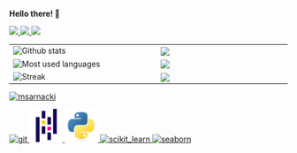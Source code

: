 
**Hello there! :wave:**

<p align="left">
    <a href="https://github.com/msarnacki">
        <img src="https://komarev.com/ghpvc/?username=msarnacki&color=blue&style=for-the-badgee"/>
    </a>
    <a href="https://github.com/msarnacki">
        <img src="https://img.shields.io/github/stars/msarnacki?style=flat-square"/>
    </a>
    <a href="https://github.com/msarnacki?tab=followers">
        <img src="https://img.shields.io/github/followers/msarnacki?style=flat-square"/>
    </a>
</p>

<table>
    <tr>
        <td width = "500">
            <img align="left"
            src="https://github-readme-stats.vercel.app/api?username=msarnacki&include_all_commits=true&show_icons=true&hide=prs,issues,contribs&theme=transparent&rank_icon=github"
            alt="Github stats"/>
        </td>
        <td width = "500">
            <a href="https://github.com/msarnacki/flashscore-scraper">
            <img height=150 align="center" src="https://github-readme-stats.vercel.app/api/pin?username=msarnacki&repo=flashscore-scraper&theme=transparent" />
            </a>
        </td>
    </tr>
    <tr>
        <td width = "500">
            <img align="left"
            src="https://github-readme-stats.vercel.app/api/top-langs/?username=msarnacki&langs_count=5&size_weight=0&count_weight=1&layout=compact&theme=transparent"
            alt="Most used languages"/>
        </td>
        <td width = "500">
            <a href="https://github.com/msarnacki/taxi-fare-prediction">
            <img height=150 align="center" src="https://github-readme-stats.vercel.app/api/pin?username=msarnacki&repo=taxi-fare-prediction&theme=transparent"/>
            </a>
        </td>
    </tr>
    <tr>
        <td width = "500">
            <img align="left"
            src="https://github-readme-streak-stats.herokuapp.com?user=msarnacki&theme=transparent&border_radius=45"
            alt="Streak"/>
        </td>
        <td width = "500">
            <a href="https://github.com/msarnacki/online-news-popularity-classification">
            <img height=150 align="center" src="https://github-readme-stats.vercel.app/api/pin?username=msarnacki&repo=online-news-popularity-classification&theme=transparent"/>
            </a>
        </td>
    </tr>
</table>

<p> <a href="https://github.com/ryo-ma/github-profile-trophy"><img src="https://github-profile-trophy.vercel.app/?username=msarnacki&title=Experience,PullRequest,Commit,Repositories,Stars,Followers&theme=&margin-w=15&margin-h=15" alt="msarnacki" /></a> </p>

<p> 
  <a href="https://git-scm.com/" target="_blank" rel="noreferrer"> <img src="https://www.vectorlogo.zone/logos/git-scm/git-scm-icon.svg" alt="git" width="60" height="60"/> </a> 
  <a href="https://pandas.pydata.org/" target="_blank" rel="noreferrer"> <img src="https://raw.githubusercontent.com/devicons/devicon/2ae2a900d2f041da66e950e4d48052658d850630/icons/pandas/pandas-original.svg" alt="pandas" width="60" height="60"/> </a> <a href="https://www.python.org" target="_blank" rel="noreferrer"> <img src="https://raw.githubusercontent.com/devicons/devicon/master/icons/python/python-original.svg" alt="python" width="60" height="60"/> </a> 
  <a href="https://scikit-learn.org/" target="_blank" rel="noreferrer"> <img src="https://upload.wikimedia.org/wikipedia/commons/0/05/Scikit_learn_logo_small.svg" alt="scikit_learn" width="60" height="60"/> </a> 
  <a href="https://seaborn.pydata.org/" target="_blank" rel="noreferrer"> <img src="https://seaborn.pydata.org/_images/logo-mark-lightbg.svg" alt="seaborn" width="60" height="60"/> </a> 
</p>


<!--
**msarnacki/msarnacki** is a ✨ _special_ ✨ repository because its `README.md` (this file) appears on your GitHub profile.

Here are some ideas to get you started:

- 🔭 I’m currently working on ...
- 🌱 I’m currently learning ...
- 👯 I’m looking to collaborate on ...
- 🤔 I’m looking for help with ...
- 💬 Ask me about ...
- 📫 How to reach me: ...
- 😄 Pronouns: ...
- ⚡ Fun fact: ...
-->
